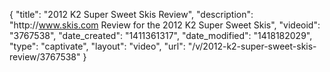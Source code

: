 {
    "title": "2012 K2 Super Sweet Skis Review",
    "description": "http:\/\/www.skis.com Review for the 2012 K2 Super Sweet Skis",
    "videoid": "3767538",
    "date_created": "1411361317",
    "date_modified": "1418182029",
    "type": "captivate",
    "layout": "video",
    "url": "\/v\/2012-k2-super-sweet-skis-review\/3767538"
}
